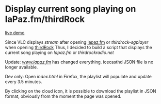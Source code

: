 # Display current song playing on laPaz.fm/thirdRock

[live demo](https://ndlopez.github.io/web_player/)

Since VLC displays *stream* after opening [lapaz.fm](https://stream.consultoradas.com/8042/stream) or *thirdrock-sgplayer* when opening [thirdRock](https://rfcmedia3.streamguys1.com/thirdrock-sgplayer.aac) Thus, I decided to build a script that displays the current song playing on *lapaz.fm* or *thirdrockradio.net*

Update: *www.lapaz.fm* has changed everything. icecasthd JSON file is no longer available. 

Dev only: Open *index.html* in Firefox, the playlist will populate and update every 3.5 minutes.

By clicking on the cloud icon, it is possible to download the playlist in JSON format, obviously from the moment the page was opened.
